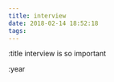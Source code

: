 ```yaml
---
title: interview
date: 2018-02-14 18:52:18
tags:
---
```



:title interview is so important

:year

